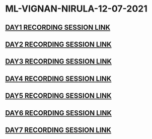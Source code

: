 # ML-VIGNAN-NIRULA-12-07-2021

## [DAY1 RECORDING SESSION LINK](https://transcripts.gotomeeting.com/#/s/a2f3c630d8efbc684474790d155e38a0c0ff97989c62825e47be60242895d02c)

## [DAY2 RECORDING SESSION LINK](https://transcripts.gotomeeting.com/#/s/a158e0f1fb216caab85f7a96eb35f44a5716ffee25c0c9b76eded58096ec86d1)

## [DAY3 RECORDING SESSION LINK](https://transcripts.gotomeeting.com/#/s/64da700071318a02288cbf43f2eefd1ef3162690450970e28907ed73bd74cc0f)

## [DAY4 RECORDING SESSION LINK](https://transcripts.gotomeeting.com/#/s/49ffba73b10661fec8712290151c8e69e530ab56bb4f8757511ca32579e7955c)

## [DAY5 RECORDING SESSION LINK](https://transcripts.gotomeeting.com/#/s/8436f3eb8aeddd43836aa1555117f11779a5a5b327133854415f934375a421ec)

## [DAY6 RECORDING SESSION LINK](https://transcripts.gotomeeting.com/#/s/0d5d626ae55ffb4b7ce99e6550e5967330674fe823a1c134e8aa11d1e7d2d5db)

## [DAY7 RECORDING SESSION LINK](https://transcripts.gotomeeting.com/#/s/b7c461becc0e0fddcb46bf4b14d0e7c038d676d5e991f8a07717aa2f4f22ef8f)
